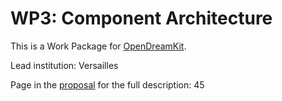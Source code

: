 
# WP3: Component Architecture

This is a Work Package for [OpenDreamKit](http://opendreamkit.org).

Lead institution: Versailles

Page in the [proposal](https://github.com/OpenDreamKit/OpenDreamKit) for the full description: 45
